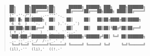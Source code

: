 > ```
>██╗    ██╗███████╗██╗      ██████╗ ██████╗ ███╗   ███╗███████╗
>██║    ██║██╔════╝██║     ██╔════╝██╔═══██╗████╗ ████║██╔════╝    ("`-''-/").___..--''"`-._  
>██║ █╗ ██║█████╗  ██║     ██║     ██║   ██║██╔████╔██║█████╗      `6_ 6  )   `-.  (     ).`-.__.`) 
>██║███╗██║██╔══╝  ██║     ██║     ██║   ██║██║╚██╔╝██║██╔══╝      (_Y_.)'  ._   )  `._ `. ``-..-`  
>╚███╔███╔╝███████╗███████╗╚██████╗╚██████╔╝██║ ╚═╝ ██║███████╗   _..`--'_..-_/  /--'_.' ,'  
>  ╚══╝╚══╝ ╚══════╝╚══════╝ ╚═════╝ ╚═════╝ ╚═╝     ╚═╝╚══════╝ (il),-''  (li),'  ((!.-'
> ```
